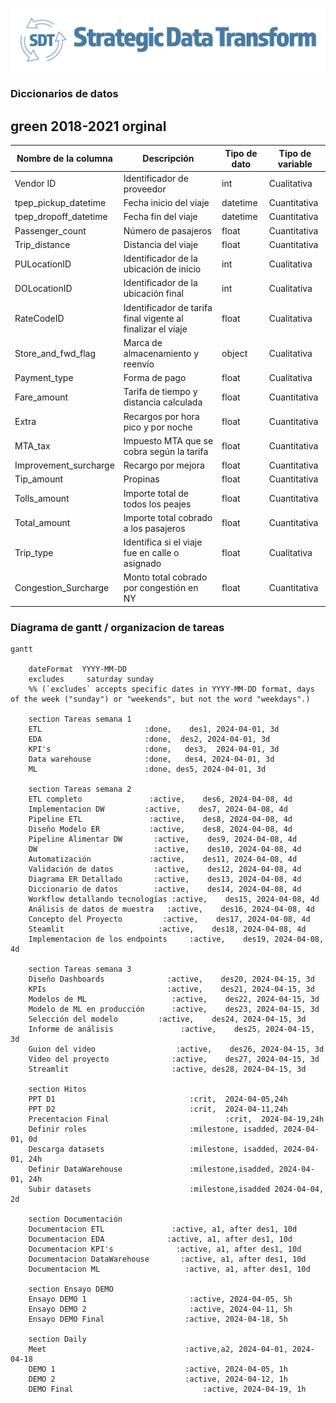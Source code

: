 
![rendered image description](imagenes/SDTLogo.png)

### Diccionarios de datos

## green  2018-2021 orginal
| Nombre de la columna    | Descripción                                            | Tipo de dato | Tipo de variable |
|-------------------------|--------------------------------------------------------|--------------|------------------|
| Vendor ID               | Identificador de proveedor                             | int          | Cualitativa      |
| tpep_pickup_datetime    | Fecha inicio del viaje                                 | datetime     | Cuantitativa     |
| tpep_dropoff_datetime   | Fecha fin del viaje                                    | datetime     | Cuantitativa     |
| Passenger_count         | Número de pasajeros                                    | float        | Cuantitativa     |
| Trip_distance           | Distancia del viaje                                    | float        | Cuantitativa     |
| PULocationID            | Identificador de la ubicación de inicio                | int          | Cualitativa      |
| DOLocationID            | Identificador de la ubicación final                    | int          | Cualitativa      |
| RateCodeID              | Identificador de tarifa final vigente al finalizar el viaje | float   | Cualitativa      |
| Store_and_fwd_flag      | Marca de almacenamiento y reenvío                      | object       | Cualitativa      |
| Payment_type            | Forma de pago                                          | float        | Cualitativa      |
| Fare_amount             | Tarifa de tiempo y distancia calculada                 | float        | Cuantitativa     |
| Extra                   | Recargos por hora pico y por noche                    | float        | Cuantitativa     |
| MTA_tax                 | Impuesto MTA que se cobra según la tarifa              | float        | Cuantitativa     |
| Improvement_surcharge   | Recargo por mejora                                     | float        | Cuantitativa     |
| Tip_amount              | Propinas                                               | float        | Cuantitativa     |
| Tolls_amount            | Importe total de todos los peajes                      | float        | Cuantitativa     |
| Total_amount            | Importe total cobrado a los pasajeros                  | float        | Cuantitativa     |
| Trip_type               | Identifica si el viaje fue en calle o asignado         | float        | Cualitativa      |
| Congestion_Surcharge    | Monto total cobrado por congestión en NY               | float        | Cuantitativa     |



### Diagrama de gantt / organizacion de tareas
```mermaid
gantt
   
    dateFormat  YYYY-MM-DD
    excludes     saturday sunday
    %% (`excludes` accepts specific dates in YYYY-MM-DD format, days of the week ("sunday") or "weekends", but not the word "weekdays".)

    section Tareas semana 1
    ETL                       :done,    des1, 2024-04-01, 3d
    EDA                       :done,  des2, 2024-04-01, 3d
    KPI's                     :done,   des3,  2024-04-01, 3d
    Data warehouse            :done,   des4, 2024-04-01, 3d
    ML                        :done, des5, 2024-04-01, 3d               

    section Tareas semana 2            
    ETL completo               :active,    des6, 2024-04-08, 4d
    Implementacion DW         :active,    des7, 2024-04-08, 4d
    Pipeline ETL               :active,    des8, 2024-04-08, 4d
    Diseño Modelo ER           :active,    des8, 2024-04-08, 4d 
    Pipeline Alimentar DW       :active,    des9, 2024-04-08, 4d
    DW                          :active,    des10, 2024-04-08, 4d
    Automatización             :active,    des11, 2024-04-08, 4d
    Validación de datos         :active,    des12, 2024-04-08, 4d
    Diagrama ER Detallado       :active,    des13, 2024-04-08, 4d
    Diccionario de datos        :active,    des14, 2024-04-08, 4d
    Workflow detallando tecnologías :active,    des15, 2024-04-08, 4d
    Análisis de datos de muestra   :active,    des16, 2024-04-08, 4d
    Concepto del Proyecto         :active,    des17, 2024-04-08, 4d
    Steamlit                     :active,    des18, 2024-04-08, 4d
    Implementacion de los endpoints     :active,    des19, 2024-04-08, 4d

    section Tareas semana 3           
    Diseño Dashboards              :active,    des20, 2024-04-15, 3d
    KPIs                           :active,    des21, 2024-04-15, 3d
    Modelos de ML                   :active,    des22, 2024-04-15, 3d
    Modelo de ML en producción      :active,    des23, 2024-04-15, 3d
    Selección del modelo         :active,    des24, 2024-04-15, 3d
    Informe de análisis               :active,    des25, 2024-04-15, 3d
    Guion del video                  :active,    des26, 2024-04-15, 3d
    Video del proyecto              :active,    des27, 2024-04-15, 3d
    Streamlit                       :active, des28, 2024-04-15, 3d

    section Hitos
    PPT D1                              :crit,  2024-04-05,24h
    PPT D2                              :crit,  2024-04-11,24h
    Precentacion Final                          :crit,  2024-04-19,24h
    Definir roles                       :milestone, isadded, 2024-04-01, 0d
    Descarga datasets                   :milestone, isadded, 2024-04-01, 24h
    Definir DataWarehouse               :milestone,isadded, 2024-04-01, 24h
    Subir datasets                      :milestone,isadded 2024-04-04, 2d

    section Documentación
    Documentacion ETL               :active, a1, after des1, 10d
    Documentacion EDA              :active, a1, after des1, 10d
    Documentacion KPI's              :active, a1, after des1, 10d
    Documentacion DataWarehouse       :active, a1, after des1, 10d
    Documentacion ML                   :active, a1, after des1, 10d
    
    section Ensayo DEMO
    Ensayo DEMO 1                       :active, 2024-04-05, 5h
    Ensayo DEMO 2                       :active, 2024-04-11, 5h
    Ensayo DEMO Final                  :active, 2024-04-18, 5h

    section Daily
    Meet                               :active,a2, 2024-04-01, 2024-04-18
    DEMO 1                             :active, 2024-04-05, 1h
    DEMO 2                             :active, 2024-04-12, 1h
    DEMO Final                             :active, 2024-04-19, 1h
   
```



 





